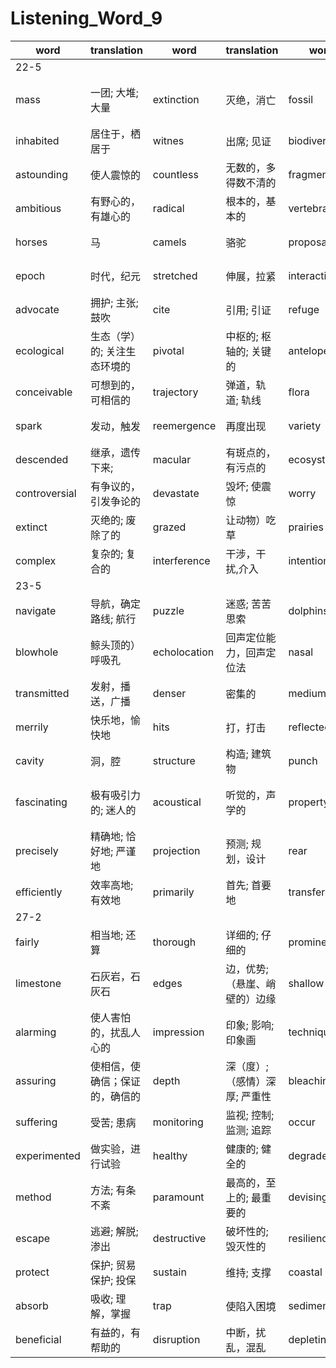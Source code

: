 # Listening_Word_9

| word          | translation                    | word         | translation                   | word          | translation              | word          | translation                    |
| ------------- | ------------------------------ | ------------ | ----------------------------- | ------------- | ------------------------ | ------------- | ------------------------------ |
| 22-5          |
| mass          | 一团; 大堆; 大量               | extinction   | 灭绝，消亡                    | fossil        | 化石; 僵化的事物; 老顽固 | indicate      | 表明，暗示; 指示; 象征         |
| inhabited     | 居住于，栖居于                 | witnes       | 出席; 见证                    | biodiversity  | 生物多样性               | eliminate     | 清除; 淘汰; 消灭               |
| astounding    | 使人震惊的                     | countless    | 无数的，多得数不清的          | fragmentation | 分裂，破碎               | altering      | 改变，更改                     |
| ambitious     | 有野心的，有雄心的             | radical      | 根本的，基本的                | vertebrate    | 脊椎动物                 | megafauna     | 巨型（土壤）动物               |
| horses        | 马                             | camels       | 骆驼                          | proposal      | 提议，建议; 求婚         | subset        | 子集                           |
| epoch         | 时代，纪元                     | stretched    | 伸展，拉紧                    | interaction   | 合作; 互相影响           | select        | 选择，选拔                     |
| advocate      | 拥护; 主张; 鼓吹               | cite         | 引用; 引证                    | refuge        | 避难; 避难所             | evolutionary  | 进化的，发展的                 |
| ecological    | 生态（学）的; 关注生态环境的   | pivotal      | 中枢的; 枢轴的; 关键的        | antelope      | 羚羊; 羚羊皮革           | presumably    | 据推测; 大概; 可能; 想来       |
| conceivable   | 可想到的，可相信的             | trajectory   | 弹道，轨道; 轨线              | flora         | 植物群;植物区系          | disperse      | 使）分散，疏散                 |
| spark         | 发动，触发                     | reemergence  | 再度出现                      | variety       | 多种多样; 多样化         | remains       | 遗骨，遗体，残骸               |
| descended     | 继承，遗传下来;                | macular      | 有斑点的，有污点的            | ecosystem     | 生态系统                 | alluded       | 提及，暗指                     |
| controversial | 有争议的，引发争论的           | devastate    | 毁坏; 使震惊                  | worry         | 担心，发愁; 烦心事       | adapted       | 使）适应， （使）适合          |
| extinct       | 灭绝的; 废除了的               | grazed       | 让动物）吃草                  | prairies      | 大草原                   | granted       | 假定，就算                     |
| complex       | 复杂的; 复合的                 | interference | 干涉，干扰,介入               | intention     | 意图; 打算               |
| 23-5          |
| navigate      | 导航，确定路线; 航行           | puzzle       | 迷惑; 苦苦思索                | dolphins      | 海豚                     | emit          | 发出; 散发                     |
| blowhole      | 鲸头顶的）呼吸孔               | echolocation | 回声定位能力，回声定位法      | nasal         | 鼻的; 鼻音的             | sacs          | （动植物组织中的）液囊         |
| transmitted   | 发射，播送，广播               | denser       | 密集的                        | medium        | 中等的; 中间的           | travel        | 旅行; 进行; 移动               |
| merrily       | 快乐地，愉快地                 | hits         | 打，打击                      | reflected     | 反射                     | reaches       | 到达，抵达                     |
| cavity        | 洞，腔                         | structure    | 构造; 建筑物                  | punch         | 重拳击打; 打孔机         | tissue        | (动植物的)组织; 薄纸           |
| fascinating   | 极有吸引力的; 迷人的           | acoustical   | 听觉的，声学的                | property      | 财产; 房地产; 特性; 属性 | velocity      | 速率，速度; 周转率; 高速，快速 |
| precisely     | 精确地; 恰好地; 严谨地         | projection   | 预测; 规划，设计              | rear          | 后部，背面，背后; 臀部   | bursa         | 囊，粘液囊                     |
| efficiently   | 效率高地; 有效地               | primarily    | 首先; 首要地                  | transferring  | 转移，迁移               |
| 27-2          |
| fairly        | 相当地; 还算                   | thorough     | 详细的; 仔细的                | prominent     | 突出的，杰出的           | reef          | 礁，暗礁                       |
| limestone     | 石灰岩，石灰石                 | edges        | 边，优势;（悬崖、峭壁的）边缘 | shallow       | 浅的; 肤浅的             | declining     | 倾斜的，衰退中的               |
| alarming      | 使人害怕的，扰乱人心的         | impression   | 印象; 影响; 印象画            | techniques    | 技巧，手法; 技术; 技能   | employed      | 雇用; 应用，使用               |
| assuring      | 使相信，使确信；保证的，确信的 | depth        | 深（度）;（感情）深厚; 严重性 | bleaching     | 漂白法，漂白             | symptoms      | 症状                           |
| suffering     | 受苦; 患病                     | monitoring   | 监视; 控制; 监测; 追踪        | occur         | 发生; 存在于             | mitigate      | 减轻，缓和下来                 |
| experimented  | 做实验，进行试验               | healthy      | 健康的; 健全的                | degraded      | 降低                     | resort        | 常去; 求助                     |
| method        | 方法; 有条不紊                 | paramount    | 最高的，至上的; 最重要的      | devising      | 想出;计划; 设计          | pocket        | 把…装进衣袋; 盗用;衣袋; 小容器 |
| escape        | 逃避; 解脱; 渗出               | destructive  | 破坏性的; 毁灭性的            | resilience    | 弹性; 弹力;              | concentration | 全神贯注; 浓度; 专注           |
| protect       | 保护; 贸易保护; 投保           | sustain      | 维持; 支撑                    | coastal       | 近海的，沿海的           | vicinity      | 附近，邻近                     |
| absorb        | 吸收; 理解，掌握               | trap         | 使陷入困境                    | sediment      | 沉淀物; 沉积物           | pollutants    | 污染物质                       |
| beneficial    | 有益的，有帮助的               | disruption   | 中断，扰乱，混乱              | depleting     | 使大大的减少，使空虚     | overwhelming  | 势不可挡的                     |